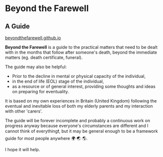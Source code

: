 # Beyond the Farewell
## A Guide

[beyondthefarewell.github.io](https://beyondthefarewell.github.io/)

**Beyond the Farewell** is a guide to the practical matters that need to be dealt with in the months that follow after someone's death, beyond the immediate matters (eg. death certificate, funeral).

The guide may also be helpful:

- Prior to the decline in mental or physical capacity of the individual,
- in the end of life (EOL) stage of the individual,
- as a resource or of general interest, providing some thoughts and ideas on preparing for eventuality.

It is based on my own experiences in Britain (United Kingdom) following the eventual and inevitable loss of both my elderly parents and my interaction with other 'carers'. 

The guide will be forever incomplete and probably a continuous work on progress anyway because everyone's circumstances are different and I cannot think of everything❗, but it may be general enough to be a framework guide for most people anywhere 🌍 🌏 🌎.

I hope it will help.
